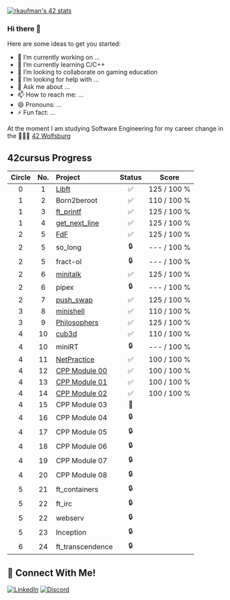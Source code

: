 [![rkaufman's 42 stats](https://badge42.vercel.app/api/v2/cl2r6b3yn005909mln989e21s/stats?cursusId=21&coalitionId=undefined)](https://github.com/JaeSeoKim/badge42)

### Hi there 👋

Here are some ideas to get you started:

- 🔭 I’m currently working on ...
- 🌱 I’m currently learning C/C++
- 👯 I’m looking to collaborate on gaming education
- 🤔 I’m looking for help with ...
- 💬 Ask me about ...
- 📫 How to reach me: ...
- 😄 Pronouns: ...
- ⚡ Fun fact: ...

At the moment I am studying Software Engineering for my career change in the 👨🏻‍💻 [42 Wolfsburg](https://42wolfsburg.de/)

## 42cursus Progress

| Circle | No. | Project                                     | Status |     Score    |
| :----: | :-: | :------------------------------------------ | :----: | :----------: |
|   0    |  1  | [Libft](../../../42_Libft)                  | ✅     | 125 / 100 % |    
|   1    |  2  | Born2beroot                                 | ✅     | 110 / 100 % |     
|   1    |  3  | [ft_printf](../../../42_ft_printf)          | ✅     | 125 / 100 % |   
|   1    |  4  | [get_next_line](../../../42_get_next_line)  | ✅     | 125 / 100 % |
|   2    |  5  | [FdF](../../../42_fdf)                      | ✅     | 125 / 100 % |     
|   2    |  5  | so_long                                     | 🔒     | --- / 100 % |
|   2    |  5  | fract-ol                                    | 🔒     | --- / 100 % |
|   2    |  6  | [minitalk](../../../42_minitalk)            | ✅     | 125 / 100 % |    
|   2    |  6  | pipex                                       | 🔒     | --- / 100 % |   
|   2    |  7  | [push_swap](../../../42_push_swap)          | ✅     | 125 / 100 % |
|   3    |  8  | [minishell](../../../42_minishell)          | ✅     | 110 / 100 % |
|   3    |  9  | [Philosophers](../../../42_philosophers)    | ✅     | 125 / 100 % |
|   4    | 10  | [cub3d](../../../42_cub3D)                  | ✅     | 110 / 100 % |
|   4    | 10  | miniRT                                      | 🔒     | --- / 100 % | 
|   4    | 11  | [NetPractice](../../../42_NetPractice)      | ✅      | 100 / 100 % |
|   4    | 12  | [CPP Module 00](../../../42_cpp_00)         | ✅     | 100 / 100 % |
|   4    | 13  | [CPP Module 01](../../../42_cpp_01)         | ✅     | 100 / 100 % |
|   4    | 14  | [CPP Module 02](../../../42_cpp_02)         | ✅     | 100 / 100 % |
|   4    | 15  | CPP Module 03 | 📝     |
|   4    | 16  | CPP Module 04 | 🔒     |
|   4    | 17  | CPP Module 05 | 🔒     |
|   4    | 18  | CPP Module 06 | 🔒     |
|   4    | 19  | CPP Module 07 | 🔒     |
|   4    | 20  | CPP Module 08 | 🔒     |
|   5    | 21  | ft_containers                  | 🔒      |
|   5    | 22  | ft_irc                         | 🔒      |
|   5    | 22  | webserv                        | 🔒      |
|   5    | 23  | Inception                      | 🔒      |
|   6    | 24  | ft_transcendence               | 🔒      |
 
## 📱 Connect With Me!
[![LinkedIn](https://img.shields.io/badge/-LinkedIn-0e76a8?style=flat-square&logo=linkedin&logoColor=white)](https://www.linkedin.com/in/ren%C3%A9-kaufmann-14072a239/)
[![Discord](https://img.shields.io/badge/Discord-7289DA?style=flat-square&logo=discord&logoColor=white)](https://discordapp.com/users/426426595817947137)

